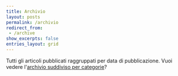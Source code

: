 ```yaml
---
title: Archivio
layout: posts
permalink: /archivio
redirect_from:
 - /archive
show_excerpts: false
entries_layout: grid
---
```


Tutti gli articoli pubblicati raggruppati per data di pubblicazione. Vuoi vedere l'[archivio suddiviso per categorie](/categorie)?
